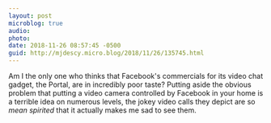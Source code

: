 ```yaml
---
layout: post
microblog: true
audio: 
photo: 
date: 2018-11-26 08:57:45 -0500
guid: http://mjdescy.micro.blog/2018/11/26/135745.html
---
```

Am I the only one who thinks that Facebook's commercials for its video chat gadget, the Portal, are in incredibly poor taste? Putting aside the obvious problem that putting a video camera controlled by Facebook in your home is a terrible idea on numerous levels, the jokey video calls they depict are so _mean spirited_ that it actually makes me sad to see them.
